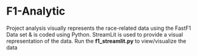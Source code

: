 # F1-Analytic
Project analysis visually represents the race-related data using the FastF1 Data set & is coded using Python. StreamLit is used to provide a visual representation of the data. 
Run the **f1_streamlit.py** to view/visualize the data
